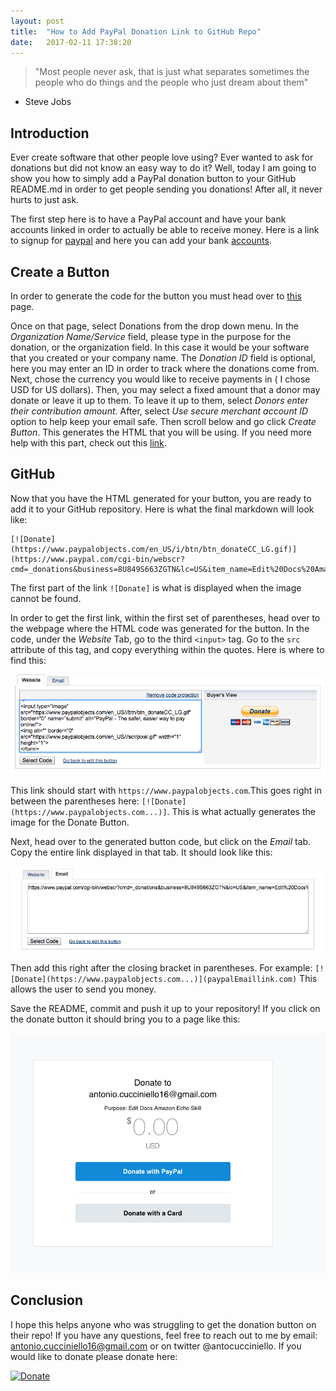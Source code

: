 ```yaml
---
layout: post
title:  "How to Add PayPal Donation Link to GitHub Repo"
date:   2017-02-11 17:38:20 
---
```



>"Most people never ask, that is just what separates sometimes the people who do things and the people who just dream about them"
- Steve Jobs


## Introduction 

Ever create software that other people love using? Ever wanted to ask for donations but did not know an easy way to do it?  Well, today I am going to show you how to simply add a PayPal donation button to your GitHub README.md in order to get people sending you donations! After all, it never hurts to just ask.

The first step here is to have a PayPal account and have your bank accounts linked in order to actually be able to receive money.  Here is a link to signup for [paypal][payPalPage] and here you can add your bank [accounts][addAccounts].

## Create a Button

In order to generate the code for the button you must head over to [this][createButton] page.  

Once on that page, select Donations from the drop down menu.  In the *Organization Name/Service* field, please type in the purpose for the donation, or the organization field.  In this case it would be your software that you created or your company name.  The *Donation ID* field is optional, here you may enter an ID in order to track where the donations come from. Next, chose the currency you would like to receive payments in ( I chose USD for US dollars).  Then, you may select a fixed amount that a donor may donate or leave it up to them.  To leave it up to them, select *Donors enter their contribution amount*.  After, select *Use secure merchant account ID* option to help keep your email safe.  Then scroll below and go click *Create Button*.  This generates the HTML that you will be using.  If you need more help with this part, check out this [link][donationTutorial].

## GitHub

Now that you have the HTML generated for your button, you are ready to add it to your GitHub repository.  Here is what the final markdown will look like:

```
[![Donate](https://www.paypalobjects.com/en_US/i/btn/btn_donateCC_LG.gif)](https://www.paypal.com/cgi-bin/webscr?cmd=_donations&business=8U849S663ZGTN&lc=US&item_name=Edit%20Docs%20Amazon%20Echo%20Skill&currency_code=USD&bn=PP%2dDonationsBF%3abtn_donateCC_LG%2egif%3aNonHosted)
```
The first part of the link `![Donate]` is what is displayed when the image cannot be found. 

In order to get the first link, within the first set of parentheses, head over to the webpage where the HTML code was generated for the button.  In the code, under the *Website* Tab, go to the third `<input>` tag.  Go to the `src` attribute of this tag, and copy everything within the quotes.  Here is where to find this:

![WebsitePage](/assets/PayPalTut/Website.png)

This link should start with `https://www.paypalobjects.com`.This goes right in between the parentheses  here: 
`[![Donate](https://www.paypalobjects.com...)]`.  This is what actually generates the image for the Donate Button.  

Next, head over to the generated button code, but click on the *Email* tab.  Copy the entire link displayed in that tab.  It should look like this:

![EmailTab](/assets/PayPalTut/Email.png)

Then add this right after the closing bracket in parentheses.  For example:
`[![Donate](https://www.paypalobjects.com...)](paypalEmaillink.com)`
This allows the user to send you money.

Save the README, commit and push it up to your repository! If you click on the donate button it should bring you to a page like this:

![PayPage](/assets/PayPalTut/PayPage.png)

## Conclusion

I hope this helps anyone who was struggling to get the donation button on their repo!  If you have any questions, feel free to reach out to me by email: antonio.cucciniello16@gmail.com or on twitter @antocucciniello.  If you would like to donate please donate here:

[![Donate](https://www.paypalobjects.com/en_US/i/btn/btn_donateCC_LG.gif)](https://www.paypal.com/cgi-bin/webscr?cmd=_donations&business=8U849S663ZGTN&lc=US&item_name=Edit%20Docs%20Amazon%20Echo%20Skill&currency_code=USD&bn=PP%2dDonationsBF%3abtn_donateCC_LG%2egif%3aNonHosted)  

[payPalPage]: https://www.paypal.com/
[addAccounts]: https://www.paypal.com/us/selfhelp/article/how-do-i-link-a-bank-account-to-my-paypal-account-faq686
[createButton]: https://www.paypal.com/us/cgi-bin/?cmd=_web-tools&fli=true&fli=true
[donationTutorial]: https://www.paypal.com/webapps/mpp/get-started/donate-button

 

